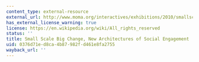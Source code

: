 ```yaml
---
content_type: external-resource
external_url: http://www.moma.org/interactives/exhibitions/2010/smallscalebigchange/
has_external_license_warning: true
license: https://en.wikipedia.org/wiki/All_rights_reserved
status: ''
title: Small Scale Big Change, New Architectures of Social Engagement
uid: 0376d71e-d8ca-4b87-982f-d461e8fa2755
wayback_url: ''
---
```

